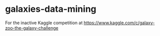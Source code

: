 # galaxies-data-mining
For the inactive Kaggle competition at https://www.kaggle.com/c/galaxy-zoo-the-galaxy-challenge
